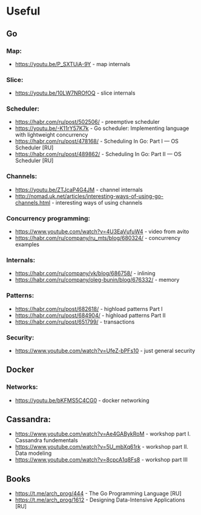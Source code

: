 # Useful

## Go

### Map:
- https://youtu.be/P_SXTUiA-9Y - map internals

### Slice: 
- https://youtu.be/10LW7NROfOQ - slice internals

### Scheduler:
- https://habr.com/ru/post/502506/ - preemptive scheduler 
- https://youtu.be/-K11rY57K7k - Go scheduler: Implementing language with lightweight concurrency
- https://habr.com/ru/post/478168/ - Scheduling In Go: Part I — OS Scheduler [RU]
- https://habr.com/ru/post/489862/ - Scheduling In Go: Part II — OS Scheduler [RU]

### Channels: 
- https://youtu.be/ZTJcaP4G4JM - channel internals
- http://nomad.uk.net/articles/interesting-ways-of-using-go-channels.html - interesting ways of using channels

### Concurrency programming:
- https://www.youtube.com/watch?v=4U3EaVufuW4 - video from avito
- https://habr.com/ru/company/ru_mts/blog/680324/ - concurrency examples

### Internals:
- https://habr.com/ru/company/vk/blog/686758/ - inlining
- https://habr.com/ru/company/oleg-bunin/blog/676332/ - memory

### Patterns:
- https://habr.com/ru/post/682618/ - highload patterns Part I
- https://habr.com/ru/post/684904/ - highload patterns Part II
- https://habr.com/ru/post/651799/ - transactions 

### Security:
- https://www.youtube.com/watch?v=UfeZ-bPFs10 - just general security

## Docker

### Networks:
- https://youtu.be/bKFMS5C4CG0 - docker networking

## Cassandra:
- https://www.youtube.com/watch?v=Ae4GABykRoM - workshop part I. Cassandra fundementals 
- https://www.youtube.com/watch?v=5U_mbXq61rk - workshop part II. Data modeling
- https://www.youtube.com/watch?v=8cpcA1q8Fs8 - workshop part III

## Books 

- https://t.me/arch_prog/444 - The Go Programming Language [RU]
- https://t.me/arch_prog/1612 - Designing Data-Intensive Applications [RU]
